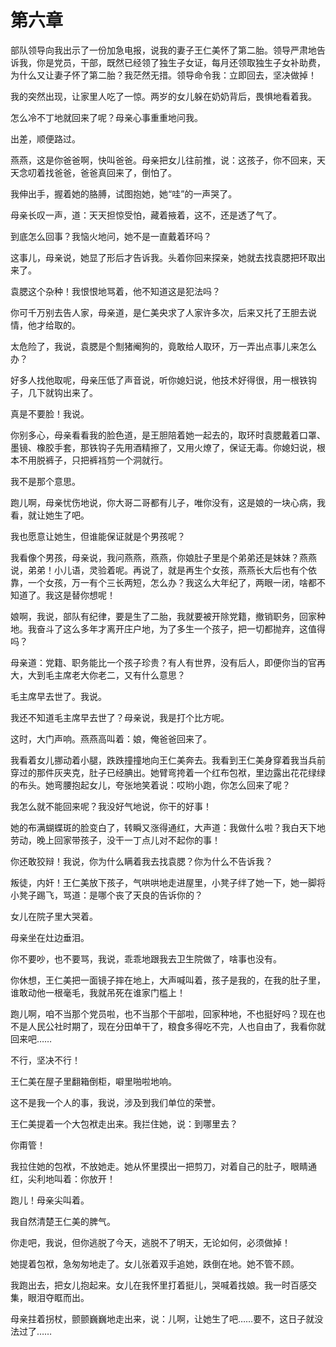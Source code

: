    

# 第六章

部队领导向我出示了一份加急电报，说我的妻子王仁美怀了第二胎。领导严肃地告诉我，你是党员，干部，既然已经领了独生子女证，每月还领取独生子女补助费，为什么又让妻子怀了第二胎？我茫然无措。领导命令我：立即回去，坚决做掉！

我的突然出现，让家里人吃了一惊。两岁的女儿躲在奶奶背后，畏惧地看着我。

怎么冷不丁地就回来了呢？母亲心事重重地问我。

出差，顺便路过。

燕燕，这是你爸爸啊，快叫爸爸。母亲把女儿往前推，说：这孩子，你不回来，天天念叨着找爸爸，爸爸真回来了，倒怕了。

我伸出手，握着她的胳膊，试图抱她，她“哇”的一声哭了。

母亲长叹一声，道：天天担惊受怕，藏着掖着，这不，还是透了气了。

到底怎么回事？我恼火地问，她不是一直戴着环吗？

这事儿，母亲说，她显了形后才告诉我。头着你回来探亲，她就去找袁腮把环取出来了。

袁腮这个杂种！我恨恨地骂着，他不知道这是犯法吗？

你可千万别去告人家，母亲道，是仁美央求了人家许多次，后来又托了王胆去说情，他才给取的。

太危险了，我说，袁腮是个劁猪阉狗的，竟敢给人取环，万一弄出点事儿来怎么办？

好多人找他取呢，母亲压低了声音说，听你媳妇说，他技术好得很，用一根铁钩子，几下就钩出来了。

真是不要脸！我说。

你别多心，母亲看看我的脸色道，是王胆陪着她一起去的，取环时袁腮戴着口罩、墨镜、橡胶手套，那铁钩子先用酒精擦了，又用火燎了，保证无毒。你媳妇说，根本不用脱裤子，只把裤裆剪一个洞就行。

我不是那个意思。

跑儿啊，母亲忧伤地说，你大哥二哥都有儿子，唯你没有，这是娘的一块心病，我看，就让她生了吧。

我也愿意让她生，但谁能保证就是个男孩呢？

我看像个男孩，母亲说，我问燕燕，燕燕，你娘肚子里是个弟弟还是妹妹？燕燕说，弟弟！小儿语，灵验着呢。再说了，就是再生个女孩，燕燕长大后也有个依靠，一个女孩，万一有个三长两短，怎么办？我这么大年纪了，两眼一闭，啥都不知道了。我这是替你想呢！

娘啊，我说，部队有纪律，要是生了二胎，我就要被开除党籍，撤销职务，回家种地。我奋斗了这么多年才离开庄户地，为了多生一个孩子，把一切都抛弃，这值得吗？

母亲道：党籍、职务能比一个孩子珍贵？有人有世界，没有后人，即便你当的官再大，大到毛主席老大你老二，又有什么意思？

毛主席早去世了。我说。

我还不知道毛主席早去世了？母亲说，我是打个比方呢。

这时，大门声响。燕燕高叫着：娘，俺爸爸回来了。

我看着女儿挪动着小腿，跌跌撞撞地向王仁美奔去。我看到王仁美身穿着我当兵前穿过的那件灰夹克，肚子已经腆出。她臂弯挎着一个红布包袱，里边露出花花绿绿的布头。她弯腰抱起女儿，夸张地笑着说：哎哟小跑，你怎么回来了呢？

我怎么就不能回来呢？我没好气地说，你干的好事！

她的布满蝴蝶斑的脸变白了，转瞬又涨得通红，大声道：我做什么啦？我白天下地劳动，晚上回家带孩子，没干一丁点儿对不起你的事！

你还敢狡辩！我说，你为什么瞒着我去找袁腮？你为什么不告诉我？

叛徒，内奸！王仁美放下孩子，气哄哄地走进屋里，小凳子绊了她一下，她一脚将小凳子踢飞，骂道：是哪个丧了天良的告诉你的？

女儿在院子里大哭着。

母亲坐在灶边垂泪。

你不要吵，也不要骂，我说，乖乖地跟我去卫生院做了，啥事也没有。

你休想，王仁美把一面镜子摔在地上，大声喊叫着，孩子是我的，在我的肚子里，谁敢动他一根毫毛，我就吊死在谁家门槛上！

跑儿啊，咱不当那个党员啦，也不当那个干部啦，回家种地，不也挺好吗？现在也不是人民公社时期了，现在分田单干了，粮食多得吃不完，人也自由了，我看你就回来吧……

不行，坚决不行！

王仁美在屋子里翻箱倒柜，噼里啪啦地响。

这不是我一个人的事，我说，涉及到我们单位的荣誉。

王仁美提着一个大包袱走出来。我拦住她，说：到哪里去？

你甭管！

我拉住她的包袱，不放她走。她从怀里摸出一把剪刀，对着自己的肚子，眼睛通红，尖利地叫着：你放开！

跑儿！母亲尖叫着。

我自然清楚王仁美的脾气。

你走吧，我说，但你逃脱了今天，逃脱不了明天，无论如何，必须做掉！

她提着包袱，急匆匆地走了。女儿张着双手追她，跌倒在地。她不管不顾。

我跑出去，把女儿抱起来。女儿在我怀里打着挺儿，哭喊着找娘。我一时百感交集，眼泪夺眶而出。

母亲拄着拐杖，颤颤巍巍地走出来，说：儿啊，让她生了吧……要不，这日子就没法过了……